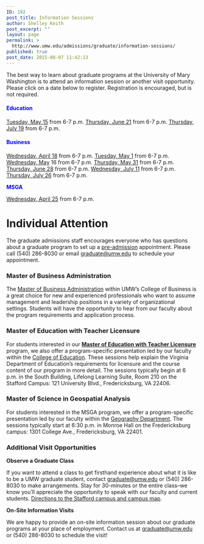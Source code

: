 ```yaml
---
ID: 192
post_title: Information Sessions
author: Shelley Keith
post_excerpt: ""
layout: page
permalink: >
  http://www.umw.edu/admissions/graduate/information-sessions/
published: true
post_date: 2015-08-07 11:42:13
---
```

The best way to learn about graduate programs at the University of Mary Washington is to attend an information session or another visit opportunity. Please click on a date below to register. Registration is encouraged, but is not required.
<h4><span style="color: #0000ff"><strong>Education</strong></span></h4>
<a href="https://umw.askadmissions.net/Portal/EI/ViewDetails?gid=623577714bac327e6640548e1bba40a819b0ee">Tuesday, May 15</a> from 6-7 p.m.
<a href="https://umw.askadmissions.net/Portal/EI/ViewDetails?gid=623577c64c573019d544ba8f31c4fc8898abb2">Thursday, June 21</a> from 6-7 p.m.
<a href="https://umw.askadmissions.net/Portal/EI/ViewDetails?gid=623577a362ef6074404138bb8a34da877ca8d4">Thursday, July 19</a> from 6-7 p.m.
<h4><strong><span style="color: #0000ff">Business</span></strong></h4>
<a href="https://umw.askadmissions.net/Portal/EI/ViewDetails?gid=6235772be3e3a8a85b4636b1f9c6622a2fb7d7">Wednesday, April 18</a> from 6-7 p.m.
<a href="https://umw.askadmissions.net/Portal/EI/ViewDetails?gid=623577aaa1ba97ce624b038c8b9c651baaf279">Tuesday, May 1</a> from 6-7 p.m.
<a href="https://umw.askadmissions.net/Portal/EI/ViewDetails?gid=6235771391ec9cb2f74b3ebb148c452ac0a794">Wednesday, May</a> 16 from 6-7 p.m.
<a href="https://umw.askadmissions.net/Portal/EI/ViewDetails?gid=623577dd78674fefa94135af7e7ca599d68f81">Thursday, May 31</a> from 6-7 p.m.
<a href="https://umw.askadmissions.net/Portal/EI/ViewDetails?gid=6235779aca4e04ea86466d9466aede17fbad8a">Thursday, June 28</a> from 6-7 p.m.
<a href="https://umw.askadmissions.net/Portal/EI/ViewDetails?gid=6235770c516802e8fe4ec1923131af02fc4dfd">Wednesday, July 11</a> from 6-7 p.m.
<a href="https://umw.askadmissions.net/Portal/EI/ViewDetails?gid=6235779cecec46c44a4be78056dd854daf3c19">Thursday, July 26</a> from 6-7 p.m.

<span style="color: #0000ff"><strong>MSGA</strong></span>

<a href="https://umw.askadmissions.net/Portal/EI/ViewDetails?gid=623577fa0b50fefa0841618e090837c4bfd2b5">Wednesday, April 25</a> from 6-7 p.m.
<h1>Individual Attention</h1>
The graduate admissions staff encourages everyone who has questions about a graduate program to set up a <a href="http://www.umw.edu/admissions/graduate/advising/">pre-admission</a> appointment. Please call (540) 286-8030 or email <a href="mailto:graduate@umw.edu">graduate@umw.edu</a> to schedule your appointment.
<h3>Master of Business Administration</h3>
The <a href="http://www.umw.edu/admissions/graduate/degrees/mba/">Master of Business Administration</a> within UMW’s College of Business is a great choice for new and experienced professionals who want to assume management and leadership positions in a variety of organizational settings. Students will have the opportunity to hear from our faculty about the program requirements and application process.
<h3>Master of Education with Teacher Licensure</h3>
For students interested in our <a href="http://www.umw.edu/admissions/graduate/degrees/med-teacher-licensure/"><strong>Master of Education with Teacher Licensure</strong></a> program, we also offer a program-specific presentation led by our faculty within the <a href="http://education.umw.edu">College of Education</a>. These sessions help explain the Virginia Department of Education’s requirements for licensure and the course content of our program in more detail. The sessions typically begin at 6 p.m. in the South Building, Lifelong Learning Suite, Room 210 on the Stafford Campus: 121 University Blvd., Fredericksburg, VA 22406.
<h3>Master of Science in Geospatial Analysis</h3>
For students interested in the MSGA program, we offer a program-specific presentation led by our faculty within the <a href="http://cas.umw.edu/geography/">Geography Department</a>. The sessions typically start at 6:30 p.m. in Monroe Hall on the Fredericksburg campus: 1301 College Ave., Fredericksburg, VA 22401.
<h3>Additional Visit Opportunities</h3>
<strong>Observe a Graduate Class</strong>

If you want to attend a class to get firsthand experience about what it is like to be a UMW graduate student, contact <a href="mailto:graduate@umw.edu">graduate@umw.edu</a> or (540) 286-8030 to make arrangements. Stay for 30-minutes or the entire class–we know you’ll appreciate the opportunity to speak with our faculty and current students. <a href="http://www.umw.edu/visitors/stafford-campus/">Directions to the Stafford campus and campus map</a>.

<strong>On-Site Information Visits</strong>

We are happy to provide an on-site information session about our graduate programs at your place of employment. Contact us at <a href="mailto:graduate@umw.edu">graduate@umw.edu</a> or (540) 286-8030 to schedule the visit!